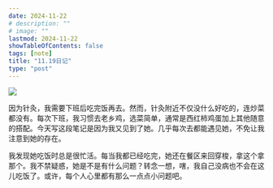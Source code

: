 ```yaml
---
date: 2024-11-22
# description: ""
# image: ""
lastmod: 2024-11-22
showTableOfContents: false
tags: [note]
title: "11.19日记"
type: "post"
---
```


![](https://s2.loli.net/2024/11/22/bV25J43Bxa8XfkP.png)

因为针灸，我需要下班后吃完饭再去。然而，针灸附近不仅没什么好吃的，连炒菜都没有。每次下班，我习惯去老乡鸡，选菜简单，通常是西红柿鸡蛋加上其他随意的搭配。今天写这段笔记是因为我又见到了她。几乎每次去都能遇见她，不免让我注意到她的存在。

我发现她吃饭时总是很忙活。每当我都已经吃完，她还在餐区来回穿梭，拿这个拿那个。我不禁疑惑，她是不是有什么问题？转念一想，嗐，我自己没病也不会在这儿吃饭了。或许，每个人心里都有那么一点点小问题吧。
